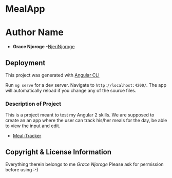 # MealApp

# Author Name
* **Grace Njoroge** -[NjeriNjoroge](https://github.com/NjeriNjoroge)

## Deployment
This project was generated with [Angular CLI](https://cli.angular.io/)

Run `ng serve` for a dev server. Navigate to `http://localhost:4200/`. The app will automatically reload if you change any of the source files.

### Description of Project
This is a project meant to test my Angular 2 skills. We are supposed to create an an app where the user can track his/her meals for the day, be able to view the input and edit.
* [Meal-Tracker](https://njerinjoroge.github.io/meal-tracker/)

## Copyright & License Information
Everything therein belongs to me *Grace Njoroge* Please ask for permission before using :-)
